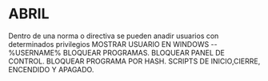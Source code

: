 # ABRIL
Dentro de una norma o directiva se pueden anadir usuarios con determinados privilegios
MOSTRAR USUARIO EN WINDOWS -- %USERNAME%
BLOQUEAR PROGRAMAS.
BLOQUEAR PANEL DE CONTROL.
BLOQUEAR PROGRAMA POR HASH.
SCRIPTS DE INICIO,CIERRE, ENCENDIDO Y APAGADO.
